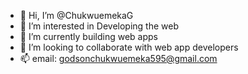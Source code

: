 - 👋 Hi, I’m @ChukwuemekaG
- 👀 I’m interested in Developing the web
- 🌱 I’m currently building web apps
- 💞️ I’m looking to collaborate with web app developers
- 📫 email: godsonchukwuemeka595@gmail.com
